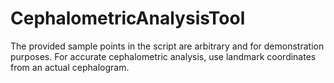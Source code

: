 # CephalometricAnalysisTool
The provided sample points in the script are arbitrary and for demonstration purposes. For accurate cephalometric analysis, use landmark coordinates from an actual cephalogram.
